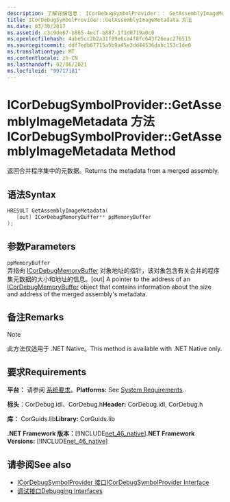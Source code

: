 ```yaml
---
description: 了解详细信息： ICorDebugSymbolProvider：： GetAssemblyImageMetadata 方法
title: ICorDebugSymbolProvider::GetAssemblyImageMetadata 方法
ms.date: 03/30/2017
ms.assetid: c3c9de67-b865-4ecf-b887-1f1d0719a0c0
ms.openlocfilehash: 4abe5cc2b2a31f89e6ca4f8fc643f26eac276515
ms.sourcegitcommit: ddf7edb67715a5b9a45e3dd44536dabc153c1de0
ms.translationtype: MT
ms.contentlocale: zh-CN
ms.lasthandoff: 02/06/2021
ms.locfileid: "99717181"
---
```

# <a name="icordebugsymbolprovidergetassemblyimagemetadata-method"></a><span data-ttu-id="67d3b-103">ICorDebugSymbolProvider::GetAssemblyImageMetadata 方法</span><span class="sxs-lookup"><span data-stu-id="67d3b-103">ICorDebugSymbolProvider::GetAssemblyImageMetadata Method</span></span>

<span data-ttu-id="67d3b-104">返回合并程序集中的元数据。</span><span class="sxs-lookup"><span data-stu-id="67d3b-104">Returns the metadata from a merged assembly.</span></span>  
  
## <a name="syntax"></a><span data-ttu-id="67d3b-105">语法</span><span class="sxs-lookup"><span data-stu-id="67d3b-105">Syntax</span></span>  
  
```cpp  
HRESULT GetAssemblyImageMetadata(  
   [out] ICorDebugMemoryBuffer** ppMemoryBuffer  
);  
```  
  
## <a name="parameters"></a><span data-ttu-id="67d3b-106">参数</span><span class="sxs-lookup"><span data-stu-id="67d3b-106">Parameters</span></span>  

 `ppMemoryBuffer`  
 <span data-ttu-id="67d3b-107">弄指向 [ICorDebugMemoryBuffer](icordebugmemorybuffer-interface.md) 对象地址的指针，该对象包含有关合并的程序集元数据的大小和地址的信息。</span><span class="sxs-lookup"><span data-stu-id="67d3b-107">[out] A pointer to the address of an [ICorDebugMemoryBuffer](icordebugmemorybuffer-interface.md) object that contains information about the size and address of the merged assembly's metadata.</span></span>  
  
## <a name="remarks"></a><span data-ttu-id="67d3b-108">备注</span><span class="sxs-lookup"><span data-stu-id="67d3b-108">Remarks</span></span>  
  
> [!NOTE]
> <span data-ttu-id="67d3b-109">此方法仅适用于 .NET Native。</span><span class="sxs-lookup"><span data-stu-id="67d3b-109">This method is available with .NET Native only.</span></span>  
  
## <a name="requirements"></a><span data-ttu-id="67d3b-110">要求</span><span class="sxs-lookup"><span data-stu-id="67d3b-110">Requirements</span></span>  

 <span data-ttu-id="67d3b-111">**平台：** 请参阅 [系统要求](../../get-started/system-requirements.md)。</span><span class="sxs-lookup"><span data-stu-id="67d3b-111">**Platforms:** See [System Requirements](../../get-started/system-requirements.md).</span></span>  
  
 <span data-ttu-id="67d3b-112">**标头**：CorDebug.idl、CorDebug.h</span><span class="sxs-lookup"><span data-stu-id="67d3b-112">**Header:** CorDebug.idl, CorDebug.h</span></span>  
  
 <span data-ttu-id="67d3b-113">**库：** CorGuids.lib</span><span class="sxs-lookup"><span data-stu-id="67d3b-113">**Library:** CorGuids.lib</span></span>  
  
 <span data-ttu-id="67d3b-114">**.NET Framework 版本：**[!INCLUDE[net_46_native](../../../../includes/net-46-native-md.md)]</span><span class="sxs-lookup"><span data-stu-id="67d3b-114">**.NET Framework Versions:** [!INCLUDE[net_46_native](../../../../includes/net-46-native-md.md)]</span></span>  
  
## <a name="see-also"></a><span data-ttu-id="67d3b-115">请参阅</span><span class="sxs-lookup"><span data-stu-id="67d3b-115">See also</span></span>

- [<span data-ttu-id="67d3b-116">ICorDebugSymbolProvider 接口</span><span class="sxs-lookup"><span data-stu-id="67d3b-116">ICorDebugSymbolProvider Interface</span></span>](icordebugsymbolprovider-interface.md)
- [<span data-ttu-id="67d3b-117">调试接口</span><span class="sxs-lookup"><span data-stu-id="67d3b-117">Debugging Interfaces</span></span>](debugging-interfaces.md)
